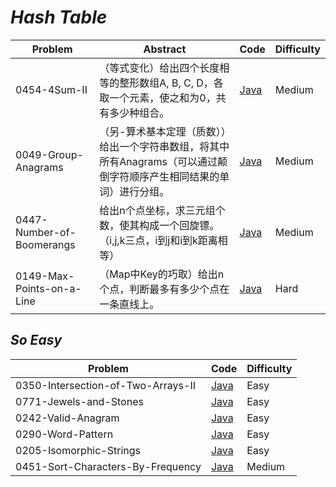 # *Hash Table*

|Problem|Abstract|Code|Difficulty|
| --- | --- | --- | --- |
|0454-4Sum-II|（等式变化）给出四个长度相等的整形数组A, B, C, D，各取一个元素，使之和为0，共有多少种组合。|[Java](../LeetCode/Java/0454-4Sum-II/src)|Medium|
|0049-Group-Anagrams|（另-算术基本定理（质数））给出一个字符串数组，将其中所有Anagrams（可以通过颠倒字符顺序产生相同结果的单词）进行分组。|[Java](../LeetCode/Java/0049-Group-Anagrams/src)|Medium|
|0447-Number-of-Boomerangs|给出n个点坐标，求三元组个数，使其构成一个回旋镖。（i,j,k三点，i到j和i到k距离相等）|[Java](../LeetCode/Java/0447-Number-of-Boomerangs/src)|Medium|
|0149-Max-Points-on-a-Line|（Map中Key的巧取）给出n个点，判断最多有多少个点在一条直线上。|[Java](../LeetCode/Java/0149-Max-Points-on-a-Line/src)|Hard|


## *So Easy*
|Problem|Code|Difficulty|
| --- | --- | --- |
|0350-Intersection-of-Two-Arrays-II|[Java](../LeetCode/Java/0350-Intersection-of-Two-Arrays-II/src)|Easy|
|0771-Jewels-and-Stones|[Java](../LeetCode/Java/0771-Jewels-and-Stones/src)|Easy|
|0242-Valid-Anagram|[Java](../LeetCode/Java/0242-Valid-Anagram/src)|Easy|
|0290-Word-Pattern|[Java](../LeetCode/Java/0290-Word-Pattern/src)|Easy|
|0205-Isomorphic-Strings|[Java](../LeetCode/Java/0205-Isomorphic-Strings/src)|Easy|
|0451-Sort-Characters-By-Frequency|[Java](../LeetCode/Java/0451-Sort-Characters-By-Frequency/src)|Medium|
